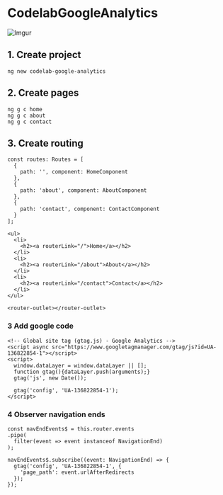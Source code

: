 # CodelabGoogleAnalytics

![Imgur](https://i.imgur.com/a0pURo7.png)

## 1. Create project

```
ng new codelab-google-analytics
```


## 2. Create pages

```
ng g c home
ng g c about
ng g c contact
```

## 3. Create routing

```
const routes: Routes = [
  {
    path: '', component: HomeComponent
  },
  {
    path: 'about', component: AboutComponent
  },
  {
    path: 'contact', component: ContactComponent
  }
];
```

```
<ul>
  <li>
    <h2><a routerLink="/">Home</a></h2>
  </li>
  <li>
    <h2><a routerLink="/about">About</a></h2>
  </li>
  <li>
    <h2><a routerLink="/contact">Contact</a></h2>
  </li>
</ul>

<router-outlet></router-outlet>

```

### 3 Add google code

```
<!-- Global site tag (gtag.js) - Google Analytics -->
<script async src="https://www.googletagmanager.com/gtag/js?id=UA-136822854-1"></script>
<script>
  window.dataLayer = window.dataLayer || [];
  function gtag(){dataLayer.push(arguments);}
  gtag('js', new Date());

  gtag('config', 'UA-136822854-1');
</script>
```

### 4 Observer navigation ends

```
const navEndEvents$ = this.router.events
.pipe(
  filter(event => event instanceof NavigationEnd)
);

navEndEvents$.subscribe((event: NavigationEnd) => {
  gtag('config', 'UA-136822854-1', {
    'page_path': event.urlAfterRedirects
  });
});
```